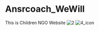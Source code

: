 # Ansrcoach_WeWill
This is Children NGO Website
![2](https://user-images.githubusercontent.com/74726936/142976564-9ad44b50-240d-4917-a8bf-fca3a8f2cda1.jpg)
![4_icon](https://user-images.githubusercontent.com/74726936/143022346-f47eb7bc-0b6b-4b72-af4c-d4b9b1e71023.png)
